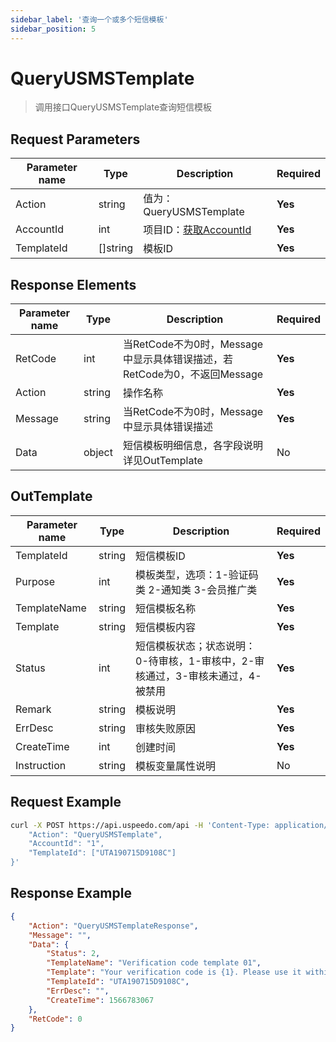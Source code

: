 ```yaml
---
sidebar_label: '查询一个或多个短信模板'
sidebar_position: 5
---
```


# QueryUSMSTemplate

> 调用接口QueryUSMSTemplate查询短信模板

## Request Parameters
|Parameter name| Type     |Description|Required|
|---|---|---|---|
|Action|string| 值为：QueryUSMSTemplate | **Yes**|
|AccountId  | int  | 项目ID：[获取AccountId](./index.md)  | **Yes** |
|TemplateId| []string |模板ID|**Yes**|

## Response Elements
|Parameter name|Type|Description|Required|
|---|---|---|---|
|RetCode|int|当RetCode不为0时，Message中显示具体错误描述，若RetCode为0，不返回Message|**Yes**|
|Action|string|操作名称|**Yes**|
|Message|string|当RetCode不为0时，Message中显示具体错误描述|**Yes**|
|Data|object|短信模板明细信息，各字段说明详见OutTemplate|No|

## OutTemplate
|Parameter name|Type|Description|Required|
|---|---|---|---|
|TemplateId|string|短信模板ID|**Yes**|
|Purpose|int|模板类型，选项：1-验证码类 2-通知类 3-会员推广类|**Yes**|
|TemplateName|string|短信模板名称|**Yes**|
|Template|string|短信模板内容|**Yes**|
|Status|int|短信模板状态；状态说明：0-待审核，1-审核中，2-审核通过，3-审核未通过，4-被禁用|**Yes**|
|Remark|string|模板说明|**Yes**|
|ErrDesc|string|审核失败原因|**Yes**|
|CreateTime|int|创建时间|**Yes**|
|Instruction|string|模板变量属性说明|No|

## Request Example
```bash
curl -X POST https://api.uspeedo.com/api -H 'Content-Type: application/json' -d '{
    "Action": "QueryUSMSTemplate", 
    "AccountId": "1", 
    "TemplateId": ["UTA190715D9108C"]
}'
```

## Response Example
```json
{
    "Action": "QueryUSMSTemplateResponse", 
    "Message": "", 
    "Data": {
        "Status": 2, 
        "TemplateName": "Verification code template 01", 
        "Template": "Your verification code is {1}. Please use it within {2} minutes. Do not disclose it to others.", 
        "TemplateId": "UTA190715D9108C", 
        "ErrDesc": "", 
        "CreateTime": 1566783067
    }, 
    "RetCode": 0
}
```

